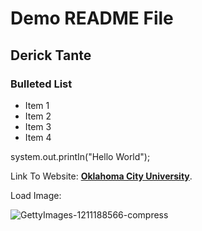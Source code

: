 <h1> Demo README File</h1>
<h2>Derick Tante</h2>
<h3>Bulleted List</h3>

- Item 1
- Item 2
- Item 3
- Item 4

system.out.printIn("Hello World");

Link To Website: **[Oklahoma City University](https://okcu.edu)**.

Load Image:

![GettyImages-1211188566-compress](https://github.com/dericktante/Demo/assets/156044704/321f2fe8-3e16-4051-b4ec-5d0fe3b4d066)
